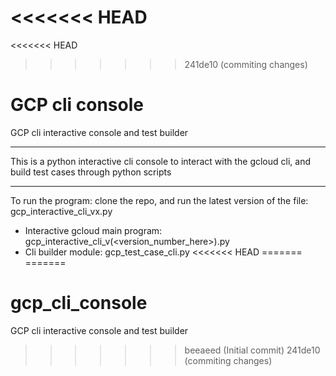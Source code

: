 <<<<<<< HEAD
=======
<<<<<<< HEAD
>>>>>>> 241de10 (commiting changes)
# GCP cli console
GCP cli interactive console and test builder

---------------------------------------------------------

This is a python interactive cli console to interact with the gcloud cli, and build test cases through python scripts

----------------------------------------------------------

To run the program: clone the repo, and run the latest version of the file: gcp_interactive_cli_vx.py

 - Interactive gcloud main program: gcp_interactive_cli_v(<version_number_here>).py
 - Cli builder module: gcp_test_case_cli.py
<<<<<<< HEAD
=======
=======
# gcp_cli_console
GCP cli interactive console and test builder
>>>>>>> beeaeed (Initial commit)
>>>>>>> 241de10 (commiting changes)
